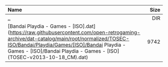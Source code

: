 |Name|Size|
|:---|---:|
|[..](../index.html)|DIR|
|[Bandai Playdia - Games - [ISO].dat](https://raw.githubusercontent.com/open-retrogaming-archive/dat-catalog/main/root/normalized/TOSEC-ISO/Bandai/Playdia/Games/[ISO]/Bandai Playdia - Games - [ISO]/Bandai Playdia - Games - [ISO] (TOSEC-v2013-10-18_CM).dat)|9742|

